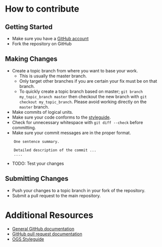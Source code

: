 # How to contribute



## Getting Started

* Make sure you have a [GitHub account](https://github.com/signup/free)
* Fork the repository on GitHub

## Making Changes

* Create a topic branch from where you want to base your work.
  * This is usually the master branch.
  * Only target other branches if you are certain your fix must be on that
    branch.
  * To quickly create a topic branch based on master; `git branch
    my_topic_branch master` then checkout the new branch with `git
    checkout my_topic_branch`.  Please avoid working directly on the
    `master` branch.
* Make commits of logical units.
* Make sure your code conforms to the [styleguide][styleguide].
* Check for unnecessary whitespace with `git diff --check` before committing.
* Make sure your commit messages are in the proper format.

````
    One sentence summary.

    Detailed description of the commit ...
    ....
````

* TODO: Test your changes

## Submitting Changes

* Push your changes to a topic branch in your fork of the repository.
* Submit a pull request to the main repository.

# Additional Resources

* [General GitHub documentation](http://help.github.com/)
* [GitHub pull request documentation](http://help.github.com/send-pull-requests/)
* [OGS Styleguide][styleguide]

[styleguide]: http://ufz.github.com/styleguide/cppguide.xml
